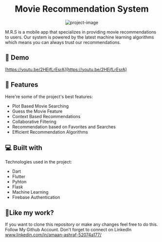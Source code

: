 <h1 align="center" id="title">Movie Recommendation System</h1>

<p align="center"><img src="https://socialify.git.ci/mallik-amaan/Movie-Recommendation-System/image?description=1&amp;descriptionEditable=M.R.S%20is%20providing%20movie%20recommendations%20to%20users.%20Our%20system%20is%20powered%20by%20the%20latest%20machine%20learning%20algorithms.&amp;font=Inter&amp;language=1&amp;name=1&amp;owner=1&amp;pattern=Circuit%20Board&amp;theme=Dark" alt="project-image"></p>

<p id="description">M.R.S is a mobile app that specializes in providing movie recommendations to users. Our system is powered by the latest machine learning algorithms which means you can always trust our recommendations.</p>

<h2>🚀 Demo</h2>

[https://youtu.be/2HEjfLrEsrA](https://youtu.be/2HEjfLrEsrA)

  
  
<h2>🧐 Features</h2>

Here're some of the project's best features:

*   Plot Based Movie Searching
*   Guess the Movie Feature
*   Context Based Recommendations
*   Collaborative Filtering
*   Recommendation based on Favorites and Searches
*   Efficient Recommendation Algorithms

  
  
<h2>💻 Built with</h2>

Technologies used in the project:

*   Dart
*   Flutter
*   Pyhton
*   Flask
*   Machine Learning
*   Firebase Authentication

<h2>💖Like my work?</h2>

If you want to clone this repository or make any changes feel free to do this.
Follow My Github Account.
Don't forget to connect on LinkedIn www.linkedin.com/in/amaan-ashraf-52074a177/
